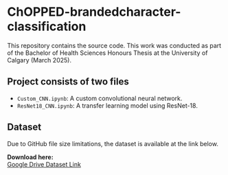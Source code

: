 # ChOPPED-brandedcharacter-classification

This repository contains the source code.
This work was conducted as part of the Bachelor of Health Sciences Honours Thesis at the University of Calgary (March 2025).

## Project consists of two files

- `Custom_CNN.ipynb`: A custom convolutional neural network.
- `ResNet18_CNN.ipynb`: A transfer learning model using ResNet-18.

## Dataset

Due to GitHub file size limitations, the dataset is available at the link below.

**Download here:**  
[Google Drive Dataset Link](https://drive.google.com/file/d/1Sev0eweRwBswszNT23deLR9XI50JjQc5/view?usp=sharing)



